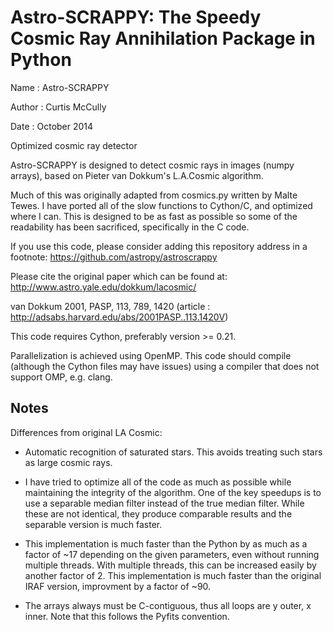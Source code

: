 Astro-SCRAPPY: The Speedy Cosmic Ray Annihilation Package in Python
===================================================================

Name : Astro-SCRAPPY

Author : Curtis McCully

Date : October 2014

Optimized cosmic ray detector

Astro-SCRAPPY is designed to detect cosmic rays in images (numpy arrays),
based on Pieter van Dokkum's L.A.Cosmic algorithm.

Much of this was originally adapted from cosmics.py written by Malte Tewes.
I have ported all of the slow functions to Cython/C, and optimized
where I can. This is designed to be as fast as possible so some of the
readability has been sacrificed, specifically in the C code.

If you use this code, please consider adding this repository address in a
footnote: https://github.com/astropy/astroscrappy

Please cite the original paper which can be found at:
http://www.astro.yale.edu/dokkum/lacosmic/

van Dokkum 2001, PASP, 113, 789, 1420
(article : http://adsabs.harvard.edu/abs/2001PASP..113.1420V)

This code requires Cython, preferably version >= 0.21.

Parallelization is achieved using OpenMP. This code should compile (although
the Cython files may have issues) using a compiler that does not support OMP,
e.g. clang.

Notes
-----
Differences from original LA Cosmic:

- Automatic recognition of saturated stars.
This avoids treating such stars as large cosmic rays.

- I have tried to optimize all of the code as much as possible while
maintaining the integrity of the algorithm. One of the key speedups is to
use a separable median filter instead of the true median filter. While these
are not identical, they produce comparable results and the separable version
is much faster.

- This implementation is much faster than the Python by as much as a factor of
~17 depending on the given parameters, even without running multiple threads.
With multiple threads, this can be increased easily by another factor of 2.
This implementation is much faster than the original IRAF version, improvment
by a factor of ~90.

- The arrays always must be C-contiguous, thus all loops are y outer, x inner.
Note that this follows the Pyfits convention.
